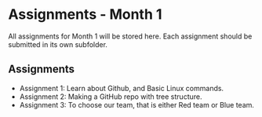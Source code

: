 # Assignments - Month 1

All assignments for Month 1 will be stored here. Each assignment should be submitted in its own subfolder.

## Assignments
- Assignment 1: Learn about Github, and Basic Linux commands.
- Assignment 2: Making a GitHub repo with tree structure.
- Assignment 3: To choose our team, that is either Red team or Blue team.